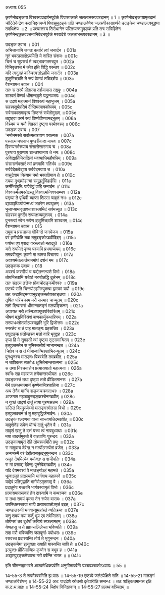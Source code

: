 अध्यायः 055

कृष्णेनोदङ्काय विश्वरूपप्रदर्शनपूर्वकं पिपासाकाले जललाभरूपवरदानम् ॥ 1 ॥ कृष्णेनोदङ्कायामृतदानं चोदितेनेन्द्रेण कदाचिद्वनमध्ये पिपासुमुदङ्कं प्रति चण्डालवेषेण जलस्वीकारप्रार्थने उदङ्केन चण्डालत्वबुद्ध्या तदधिक्षेपः ॥ 2 ॥ पश्चात्तस्य तिरोधानेन परितप्यन्तमुदङ्कं प्रति तत्र सन्निहितेन कृष्णेनेन्द्रकृतवञ्चनानिवेदनपूर्वकं मरुप्रदेशे जललाभरूपवरदानम् ॥ 3 ॥

उदङ्क उवाच ।	001  
अभिजानामि जगतः कर्तारं त्वां जनार्दन ।	001a  
नूनं भवत्प्रसादोऽयमिति मे नास्ति संशयः ॥	001c  
चित्तं च सुप्रसन्नं मे त्वद्भावगतमच्युत ।	002a  
विनिवृत्तश्च मे कोप इति विद्धि परन्तप ॥	002c  
यदि त्वनुग्रहं कञ्चित्त्वत्तोऽर्हामि जनार्दन ।	003a  
द्रष्टुमिच्छामि ते रूपं वैष्णवं तन्निदर्शय ॥	003c  
वैशम्पायन उवाच ।	004  
ततः स तस्मै प्रीतात्मा दर्शयामास तद्वपुः ।	004a  
शाश्वतं वैष्णवं धीमान्ददृशे यद्धनञ्जयः ॥	004c  
स ददर्श महात्मानं विश्वरूपं महाभुजम् ।	005a  
सहस्रसूर्यप्रतिमं दीप्तिमत्पावकोपमम् ।	005c  
सर्वमाकाशमावृत्य तिष्ठन्तं सर्वतोमुखम् ॥	005e  
तद्दृष्ट्वा परमं रूपं विष्णोर्वैष्णवमद्भुतम् ।	006a  
विस्मयं च ययौ विप्रस्तं दृष्ट्वा परमेश्वरम् ॥	006c  
उदङ्क उवाच ।	007  
\'नमोनमस्ते सर्वात्मन्नारायण परात्मक ।	007a  
परमात्मन्पद्मनाभ पुण्डरीकाक्ष माधव ॥	007c  
हिरण्यगर्भरूपाय संसारोत्तारणाय च ।	008a  
पुरुषाय पुराणाय शान्तश्यामाय ते नमः ॥	008c  
अविद्यातिमिरादित्यं भवव्याधिमहौषधिम् ।	009a  
संसारार्णवसारं त्वां प्रणमामि गतिर्भव ॥	009c  
सर्ववेदैकवेद्याय सर्ववेदमयाय च ।	010a  
वासुदेवाय नित्याय नमो भक्तप्रियाय ते ॥	010c  
दयया दुःखमोहान्मां समुद्धर्तुमिहार्हसि ।	011a  
कर्मभिर्बहुभिः पापैर्बद्धं पाहि जनार्दन ॥\'	011c  
विश्वकर्मन्नमस्तेऽस्तु विश्वात्मन्विश्वसम्भव ।	012a  
पद्म्यां ते पृथिवी व्याप्ता शिरसा चावृतं नभः ॥	012c  
द्यावापृथिव्योर्यन्मध्यं जठरेण तवावृतम् ।	013a  
भुजाभ्यामावृताश्चाशास्त्वमिदं सर्वमच्युत ॥	013c  
संहरस्व पुनर्देव रूपमक्षय्यमुत्तमम् ।	014a  
पुनस्त्वां स्वेन रूपेण द्रष्टुमिच्छामि शाश्वतम् ॥	014c  
वैशम्पायन उवाच ।	015  
तमुवाच प्रसन्नात्मा गोविन्दो जनमेजय ।	015a  
वरं वृणीष्वेति तदा तमुदङ्कोऽब्रवीदिदम् ।	015c  
पर्याप्त एष एवाद्य वरस्त्वत्तो महाद्युते ।	016a  
यत्ते रूपमिदं कृष्ण पश्यामि प्रभवाप्ययम् ॥	016c  
तमब्रवीत्पुनः कृष्णो मा त्वमत्र विचारय । 	017a  
अवश्यमेतत्कर्तव्यममोघं दर्शनं मम ॥	017c  
उदङ्कक उवाच ।	018  
अवश्यं करणीयं च यद्येतन्मन्यसे विभो ।	018a  
तोयमिच्छामि यत्रेष्टं मरुष्वेतद्धि दुर्लभम् ॥	018c  
ततः संहृत्य तत्तेजः प्रोवाचोदङ्कमीश्वरः ।	019a  
एष्टव्ये सति चिन्त्योऽहमित्युक्त्वा द्वारकां ययौ ॥	019c  
ततः कदाचिद्भगवानुदङ्कस्तोयकाङ्क्षया ।	020a  
तृषितः परिचक्राम मरौ सस्मार चाच्युतम् ॥	020c  
ततो दिग्वाससं धीमान्मातङ्गं मलपङ्किनम् ।	021a  
अपश्यत मरौ तस्मिञ्श्वयूथपरिवारितम् ॥	021c  
भीषणं बद्धनिस्त्रिंशं बाणकार्मुकधारिणम् ।	022a  
तस्याधःस्रोतसोऽपश्यद्वारि भूरि द्विजोत्तमः ॥	022c  
स्मरन्नेव च तं प्राह मातङ्गः प्रहसन्निव ।	023a  
एह्युदङ्क प्रतीच्छस्व मत्तो वारि भृगूद्वह ।	023c  
कृपा हि मे सुमहती त्वां दृष्ट्वा तृट्समाश्रितम् ॥	023e  
इत्युक्तस्तेन स मुनिस्तत्तोयं नाभ्यनन्दत ।	024a  
चिक्षेप च स तं धीमान्वाग्भिरुग्राभिरच्युतम् ।	024c  
पुनःपुनश्च मातङ्गः पिबस्वेति तमब्रवीत् ।	025a  
न चापिबत्स सक्रोधः क्षुभितेनान्तरात्मना ॥	025c  
स तथा निश्चयात्तेन प्रत्याख्यातो महात्मना ।	026a  
श्वभिः सह महाराज तत्रैवान्तरधीयत ॥	026c  
उदङ्कस्तं तथा दृष्ट्वा ततो व्रीडितमानसः ।	027a  
मेने प्रलब्धमात्मानं कृष्णेनामित्रघातिना ॥	027c  
अथ तेनैव मार्गेण शङ्कचक्रगदाधरः ।	028a  
आजगाम महाबाहुरुदङ्कश्चैनमब्रवीत् ॥	028c  
न युक्तं तादृशं दातुं त्वया पुरुषसत्तम ।	029a  
सलिलं विप्रमुख्येभ्यो मातङ्गस्रोतसा विभो ॥	029c  
इत्युक्तवचनं तं तु महाबुद्धिर्जनार्दनः ।	030a  
उदङ्कं श्लक्ष्णया वाचा सान्त्वयन्निदमब्रवीत् ॥	030c  
यादृशेनेह रूपेण योग्यं दातुं धृतेन वै ।	031a  
तादृशं खलु ते दत्तं यच्च त्वं नावबुध्यथाः ॥	031c  
मया त्वदर्थमुक्तो वै वज्रपाणिः पुरन्दरः ।	032a  
उदङ्कायामृतं देहि तोयरूपमिति प्रभुः ॥	032c  
स मामुवाच देवेन्द्र न मर्त्योऽमर्त्यतां व्रजेत् ।	033a  
अन्यमस्मै वरं देहीत्यसकृद्भृगुनन्दन ॥	033c  
अमृतं देयमित्येव मयोक्तः स शचीपतिः ।	034a  
स मां प्रसाद्य देवेन्द्रः पुनरेवेदमब्रवीत् ॥	034c  
यदि देयमवश्यं वै मातङ्गोऽहं महामते ।	035a  
भूत्वाऽमृतं प्रदास्यामि भार्गवाय महात्मने ॥	035c  
यद्येवं प्रतिगृह्णाति भार्गवोऽमृतमद्य वै ।	036a  
प्रदातुमेष गच्छामि भार्गवस्यामृतं विभो ।	036c  
प्रत्याख्यातस्त्वहं तेन दास्यामि न कथञ्चन ॥	036e  
स तथा समयं कृत्वा तेन रूपेण वासवः ।	037a  
उपस्थितस्त्वया चापि प्रत्याख्यातोऽमृतं ददत् ।	037c  
चाण्डालरूपी भगवान्सुमहांस्ते व्यतिक्रमः ॥	037e  
यत्तु शक्यं मया कर्तुं भूय एव तवेप्सितम् ।	038a  
तोयेप्सां तव दुर्धर्षां करिष्ये सफलामहम् ॥	038c  
येष्वहःसु च ते ब्रह्मन्सलिलेप्सा भविष्यति ।	039a  
तदा मरौ भविष्यन्ति जलपूर्णाः पयोधराः ॥	039c  
रसवच्च प्रदास्यन्ति तोयं ते भृगुनन्दन ।	040a  
उदङ्कमेघा इत्युक्ताः ख्यातिं यास्यन्ति चापि ते ॥	040c  
इत्युक्तः प्रीतिमान्विप्रः कृष्णेन स बभूव ह ।	041a  
अद्याप्युदङ्कमेघाश्च मरौ वर्षन्ति भारत ॥ ॥	041c  

इति श्रीमन्महाभारते आश्वमेधिकपर्वणि अनुगीतापर्वणि पञ्चपञ्चाशोऽध्यायः ॥ 55 ॥

14-55-3 ते रूपमैश्वरमिति झ.पाठः ॥ 14-55-19 एष्टव्ये जलेऽपेक्षिते सति ॥ 14-55-21 मातङ्गं चण्डालविशेषम् ॥ 14-55-22 अधः पाददेशे स्रोतसो दृतेर्वारीति सम्बन्धः । ततः शङ्कितमानस इति क.ट.थ.पाठः ॥ 14-55-24 चिक्षेप निन्दितवान् ॥ 14-55-27 प्रलब्धं वञ्चितम् ॥

